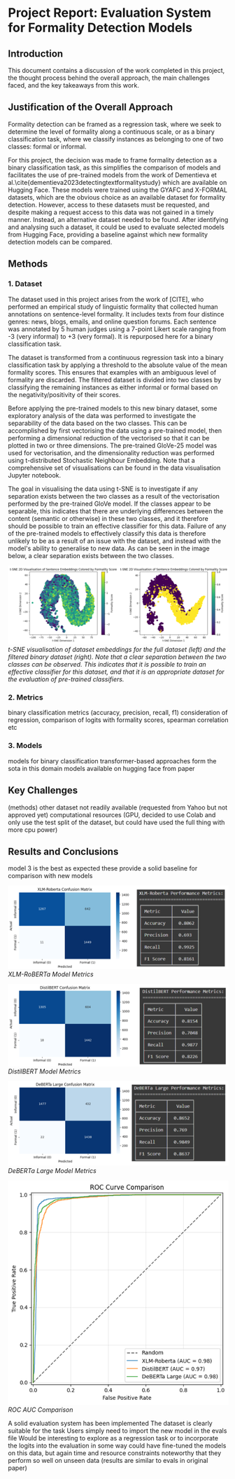 # Project Report: Evaluation System for Formality Detection Models

## Introduction

This document contains a discussion of the work completed in this project, the thought process behind the overall approach, the main challenges faced, and the key takeaways from this work.

## Justification of the Overall Approach

Formality detection can be framed as a regression task, where we seek to determine the level of formality along a continuous scale, or as a binary classification task, where we classify instances as belonging to one of two classes: formal or informal. 

For this project, the decision was made to frame formality detection as a binary classification task, as this simplifies the comparison of models and facilitates the use of pre-trained models from the work of Dementieva et al.\cite{dementieva2023detectingtextformalitystudy} which are available on Hugging Face. These models were trained using the GYAFC and X-FORMAL datasets, which are the obvious choice as an available dataset for formality detection. However, access to these datasets must be requested, and despite making a request access to this data was not gained in a timely manner. Instead, an alternative dataset needed to be found. After identifying and analysing such a dataset, it could be used to evaluate selected models from Hugging Face, providing a baseline against which new formality detection models can be compared.

## Methods

### 1. Dataset
The dataset used in this project arises from the work of [CITE], who performed an empirical study of linguistic formality that collected human annotations on sentence-level formality. It includes texts from four distince genres: news, blogs, emails, and online question forums. Each sentence was annotated by 5 human judges using a 7-point Likert scale ranging from -3 (very informal) to +3 (very formal). It is repurposed here for a binary classification task.

The dataset is transformed from a continuous regression task into a binary classification task by applying a threshold to the absolute value of the mean formality scores. This ensures that examples with an ambiguous level of formality are discarded. The filtered dataset is divided into two classes by classifying the remaining instances as either informal or formal based on the negativity/positivity of their scores.

Before applying the pre-trained models to this new binary dataset, some exploratory analysis of the data was performed to investigate the separability of the data based on the two classes. This can be accomplished by first vectorising the data using a pre-trained model, then performing a dimensional reduction of the vectorised so that it can be plotted in two or three dimensions. The pre-trained GloVe-25 model was used for vectorisation, and the dimensionality reduction was performed using t-distributed Stochastic Neighbour Embedding. Note that a comprehensive set of visualisations can be found in the data visualisation Jupyter notebook.

The goal in visualising the data using t-SNE is to investigate if any separation exists between the two classes as a result of the vectorisation performed by the pre-trained GloVe model. If the classes appear to be separable, this indicates that there are underlying differences between the content (semantic or otherwise) in these two classes, and it therefore should be possible to train an effective classifier for this data. Failure of any of the pre-trained models to effectively classify this data is therefore unlikely to be as a result of an issue with the dataset, and instead with the model's ability to generalise to new data. As can be seen in the image below, a clear separation exists between the two classes.

![t-SNE visualisation of dataset embeddings](../images/t-sne.PNG)
*t-SNE visualisation of dataset embeddings for the full dataset (left) and the filtered binary dataset (right). Note that a clear separation between the two classes can be observed. This indicates that it is possible to train an effective classifier for this dataset, and that it is an appropriate dataset for the evaluation of pre-trained classifiers.*


### 2. Metrics
binary classification metrics (accuracy, precision, recall, f1)
consideration of regression, comparison of logits with formality scores, spearman correlation etc

### 3. Models
models for binary classification
transformer-based approaches form the sota in this domain
models available on hugging face from paper

## Key Challenges

(methods)
other dataset not readily available (requested from Yahoo but not approved yet) 
computational resources (GPU, decided to use Colab and only use the test split of the dataset, but could have used the full thing with more cpu power)

## Results and Conclusions

model 3 is the best as expected
these provide a solid baseline for comparison with new models

![XLM-RoBERTa Model Metrics](../images/xlmroberta-metrics.PNG)
*XLM-RoBERTa Model Metrics*

![DistilBERT Model Metrics](../images/distilbert-metrics.PNG)
*DistilBERT Model Metrics*

![DeBERTa Large Model Metrics](../images/deberta-metrics.PNG)
*DeBERTa Large Model Metrics*

![ROC AUC Comparison](../images/roc_auc.png)
*ROC AUC Comparison*

A solid evaluation system has been implemented
The dataset is clearly suitable for the task
Users simply need to import the new model in the evals file
Would be interesting to explore as a regression task or to incorporate the logits into the evaluation in some way
could have fine-tuned the models on this data, but again time and resource constraints
noteworthy that they perform so well on unseen data (results are similar to evals in original paper)